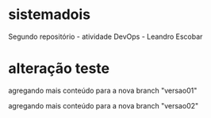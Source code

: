# sistemadois
Segundo repositório - atividade DevOps - Leandro Escobar

# alteração teste

agregando mais conteúdo para a nova branch "versao01"

agregando mais conteúdo para a nova branch "versao02"